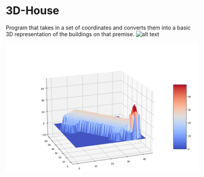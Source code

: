 # 3D-House
Program that takes in a set of coordinates and converts them into a basic 3D representation of the buildings on that premise.
![alt text](gui.png)

![alt text](stanna.png)
